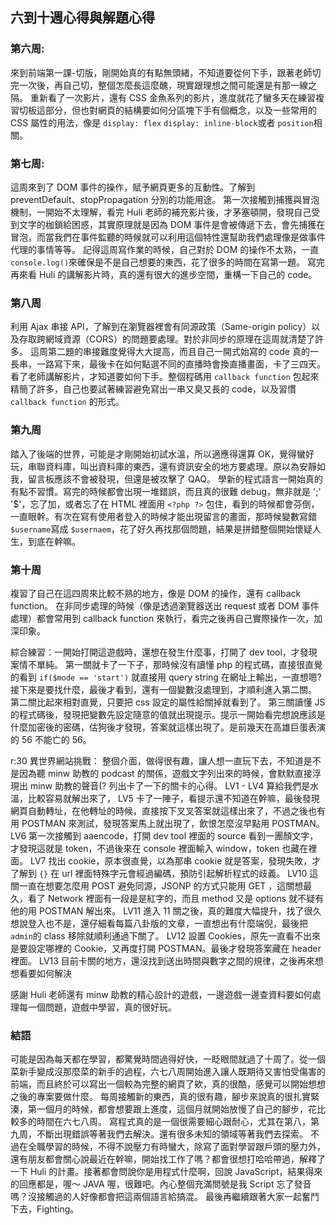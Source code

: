 ## 六到十週心得與解題心得

### 第六周:

來到前端第一課-切版，剛開始真的有點無頭緒，不知道要從何下手，跟著老師切完一次後，再自己切，整個怎麼長這麼醜，現實跟理想之間可能還是有那一線之隔。
重新看了一次影片，還有 CSS 金魚系列的影片，進度就花了蠻多天在練習複習切板這部分，但也對網頁的結構要如何分區塊下手有個概念，以及一些常用的 CSS 屬性的用法，像是 `display: flex` `display: inline-block`或者 `position`相關。

### 第七周:

這周來到了 DOM 事件的操作，賦予網頁更多的互動性。了解到 preventDefault、stopPropagation 分別的功能用途。
第一次接觸到捕獲與冒泡機制，一開始不太理解，看完 Huli 老師的補充影片後，才茅塞頓開，發現自己受到文字的枷鎖給困惑，其實原理就是因為 DOM 事件是會被傳遞下去，會先捕獲在冒泡，而當我們在事件監聽的時候就可以利用這個特性還幫助我們處理像是做事件代理的事情等等。
記得這周寫作業的時候，自己對於 DOM 的操作不太熟，一直 `console.log()`來確保是不是自己想要的東西，花了很多的時間在寫第一題。
寫完再來看 Huli 的講解影片時，真的還有很大的進步空間，重構一下自己的 code。

### 第八周

利用 Ajax 串接 API，了解到在瀏覽器裡會有同源政策（Same-origin policy）以及存取跨網域資源（CORS）的問題要處理。對於非同步的原理在這周就清楚了許多。
這周第二題的串接難度覺得大大提高，而且自己一開式始寫的 code 真的一長串，一路寫下來，最後卡在如何點選不同的直播時會換直播畫面，卡了三四天。看了老師講解影片，才知道要如何下手。整個程碼用 `callback function` 包起來精簡了許多，自己也要試著練習避免寫出一串又臭又長的 code，以及習慣 `callback function` 的形式。

### 第九周

踏入了後端的世界，可能是才剛開始初試水溫，所以適應得還算 OK，覺得蠻好玩，串聯資料庫，叫出資料庫的東西，還有資訊安全的地方要處理。原以為安靜如我，留言板應該不會被發現，但還是被攻擊了 QAQ。
學新的程式語言一開始真的有點不習慣。寫完的時候都會出現一堆錯誤，而且真的很難 debug，無非就是 ';' '\$'，忘了加，或者忘了在 HTML 裡面用 `<?php ?>` 包住，看到的時候都會芬倒，一直眼幹。有次在寫有使用者登入的時候才能出現留言的畫面，那時候變數寫錯`$username`寫成 `$usernaem`，花了好久再找那個問題，結果是拼錯整個開始懷疑人生，到底在幹嘛。

### 第十周

複習了自己在這四周來比較不熟的地方，像是 DOM 的操作，還有 callback function。
在非同步處理的時候（像是透過瀏覽器送出 request 或者 DOM 事件處理）都會常用到 callback function 來執行，看完之後再自己實際操作一次，加深印象。

綜合練習：一開始打開這遊戲時，還想在發生什麼事，打開了 dev tool，才發現案情不單純。
第一關就卡了一下子，那時候沒有讀懂 php 的程式碼，直接很直覺的看到 `if($mode == 'start')` 就直接用 query string 在網址上輸出，一直想嗯? 接下來是要找什麼，最後才看到，還有一個變數沒處理到，才順利進入第二關。
第二關比起來相對直覺，只要把 css 設定的屬性給關掉就看到了。
第三關讀懂 JS 的程式碼後，發現把變數先設定隨意的值就出現提示。提示一開始看完想說應該是什麼加密後的密碼，估狗後才發現，答案就這樣出現了。是前幾天在高雄巨蛋表演的 56 不能亡的 56。

r:30 異世界網站挑戰：
整個介面，做得很有趣，讓人想一直玩下去，不知道是不是因為聽 minw 助教的 podcast 的關係，遊戲文字列出來的時候，會默默直接浮現出 minw 助教的聲音(?
列出卡了一下的關卡的心得。
LV1 - LV4 算給我們是水溫，比較容易就解出來了，
LV5 卡了一陣子，看提示還不知道在幹嘛，最後發現網頁自動轉址，在他轉址的時候，直接按下叉叉答案就這樣出來了，不過之後也有用 POSTMAN 來測試，發現答案馬上就出現了，飲恨怎麼沒早點用 POSTMAN。
LV6 第一次接觸到 aaencode，打開 dev tool 裡面的 source 看到一團顏文字，才發現這就是 token，不過後來在 console 裡面輸入 window，token 也藏在裡面。
LV7 找出 cookie，原本很直覺，以為那串 cookie 就是答案，發現失敗，才了解到 `{}` 在 url 裡面特殊字元會經過編碼，預防引起解析程式的歧義。
LV10 這關一直在想要怎麼用 POST 避免同源，JSONP 的方式只能用 GET ，這關想最久，看了 Network 裡面有一段是是紅字的，而且 method 又是 options 就不疑有他的用 POSTMAN 解出來。
LV11 進入 11 關之後，真的難度大幅提升，找了很久想說登入也不是，還仔細看每篇八卦版的文章，一直想出有什麼端倪，最後把`admin`的 class 移除就順利通過下關了。
LV12 設置 Cookies，原先一直看不出來是要設定哪裡的 Cookie，又再度打開 POSTMAN。最後才發現答案藏在 header 裡面。
LV13 目前卡關的地方，還沒找到送出時間與數字之間的規律，之後再來想想看要如何解決

感謝 Huli 老師還有 minw 助教的精心設計的遊戲，一邊遊戲一邊查資料要如何處理每一個問題，遊戲中學習，真的很好玩。

### 結語

可能是因為每天都在學習，都驚覺時間過得好快，一眨眼間就過了十周了。從一個菜新手變成沒那麼菜的新手的過程，六七八周開始進入讓人既期待又害怕受傷害的前端，而且終於可以寫出一個較為完整的網頁了欸，真的很酷，感覺可以開始想想之後的專案要做什麼。
每周接觸新的東西，真的很有趣，腳步來說真的很扎實緊湊，第一個月的時候，都會想要跟上進度，這個月就開始放慢了自己的腳步，花比較多的時間在六七八周。
寫程式真的是一個很需要細心跟耐心，尤其在第八，第九周，不斷出現錯誤等著我們去解決。還有很多未知的領域等著我們去探索。
不過在全職學習的時候，不得不說壓力有時蠻大，除寫了面對學習跟戶頭的壓力外，還有朋友都會關心說最近在幹嘛，開始找工作了嗎？都會很想打哈哈帶過，解釋了一下 Huli 的計畫。接著都會問說你是用程式什麼啊，回說 JavaScript，結果得來的回應都是，喔～ JAVA 喔，很難吧。內心整個充滿問號是我 Script 忘了發音嗎？沒接觸過的人好像都會把這兩個語言給搞混。
最後再繼續跟著大家一起奮鬥下去，Fighting。
